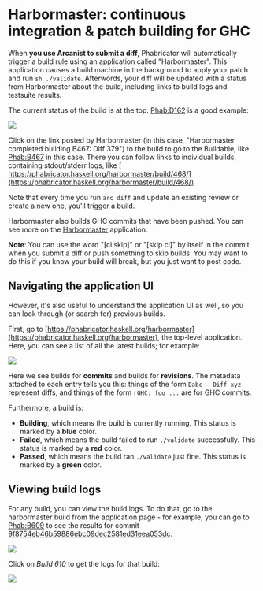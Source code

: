 # Harbormaster: continuous integration & patch building for GHC


When **you use Arcanist to submit a diff**, Phabricator will automatically trigger a build rule using an application called "Harbormaster". This application causes a build machine in the background to apply your patch and run `sh ./validate`. Afterwords, your diff will be updated with a status from Harbormaster about the build, including links to build logs and testsuite results.


The current status of the build is at the top. [Phab:D162](https://phabricator.haskell.org/D162) is a good example:

![](https://i.imgur.com/spVHWUT.png)


Click on the link posted by Harbormaster (in this case, "Harbormaster completed building B467: Diff 379") to the build to go to the Buildable, like [Phab:B467](https://phabricator.haskell.org/B467) in this case. There you can follow links to individual builds, containing stdout/stderr logs, like [ https://phabricator.haskell.org/harbormaster/build/468/](https://phabricator.haskell.org/harbormaster/build/468/)


Note that every time you run `arc diff` and update an existing review or create a new one, you'll trigger a build.


Harbormaster also builds GHC commits that have been pushed. You can see more on the [Harbormaster](https://phabricator.haskell.org/harbormaster) application.

**Note**: You can use the word "\[ci skip\]" or "\[skip ci\]" by itself in the commit when you submit a diff or push something to skip builds. You may want to do this if you know your build will break, but you just want to post code.

## Navigating the application UI


However, it's also useful to understand the application UI as well, so you can look through (or search for) previous builds.


First, go to [https://phabricator.haskell.org/harbormaster](https://phabricator.haskell.org/harbormaster), the top-level application. Here, you can see a list of all the latest builds; for example:

![](https://i.imgur.com/MZJBSWa.jpg)


Here we see builds for **commits** and builds for **revisions**. The metadata attached to each entry tells you this: things of the form `Dabc - Diff xyz` represent diffs, and things of the form `rGHC: foo ...` are for GHC commits.


Furthermore, a build is:

- **Building**, which means the build is currently running. This status is marked by a **blue** color.
- **Failed**, which means the build failed to run `./validate` successfully. This status is marked by a **red** color.
- **Passed**, which means the build ran `./validate` just fine. This status is marked by a **green** color.

## Viewing build logs


For any build, you can view the build logs. To do that, go to the harbormaster build from the application page - for example, you can go to [Phab:B609](https://phabricator.haskell.org/B609) to see the results for commit [9f8754eb46b59886ebc09dec2581ed31eea053dc](/trac/ghc/changeset/9f8754eb46b59886ebc09dec2581ed31eea053dc/ghc).

![](https://i.imgur.com/UdRGunV.png)



Click on *Build 610* to get the logs for that build:



![](https://i.imgur.com/Pnr7cyz.png)


